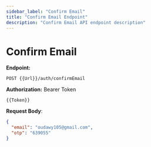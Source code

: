 ```yaml
---
sidebar_label: "Confirm Email"
title: "Confirm Email Endpoint"
description: "Confirm Email API endpoint description"
---
```


# Confirm Email

**Endpoint:**

```
POST {{Url}}/auth/confirmEmail
```

**Authorization:** Bearer Token

```
{{Token}}
```

**Request Body**:

```json
{
  "email": "oudawy105@gmail.com",
  "otp": "639055"
}
```

